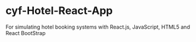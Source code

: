 # cyf-Hotel-React-App
For simulating hotel booking systems with React.js, JavaScript, HTML5 and React BootStrap

